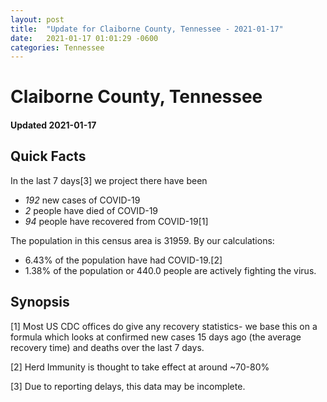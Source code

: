 ```yaml
---
layout: post
title:  "Update for Claiborne County, Tennessee - 2021-01-17"
date:   2021-01-17 01:01:29 -0600
categories: Tennessee
---
```


# Claiborne County, Tennessee
#### Updated 2021-01-17

## Quick Facts

In the last 7 days[3] we project there have been
- *192* new cases of COVID-19
- *2* people have died of COVID-19
- *94* people have recovered from COVID-19[1]

The population in this census area is 31959. By our calculations:
- 6.43% of the population have had COVID-19.[2]
- 1.38% of the population or 440.0 people are actively fighting the virus.

## Synopsis




[1] Most US CDC offices do give any recovery statistics- we base this on a formula which looks at confirmed new cases
15 days ago (the average recovery time) and deaths over the last 7 days.

[2] Herd Immunity is thought to take effect at around ~70-80%

[3] Due to reporting delays, this data may be incomplete.
 
    